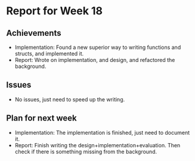 # Report for Week 18

## Achievements

* Implementation: Found a new superior way to writing functions and structs, and implemented it.
* Report: Wrote on implementation, and design, and refactored the background.

## Issues

* No issues, just need to speed up the writing.

## Plan for next week

* Implementation: The implementation is finished, just need to document it.
* Report: Finish writing the design+implementation+evaluation. Then check if there is something missing from the background.
